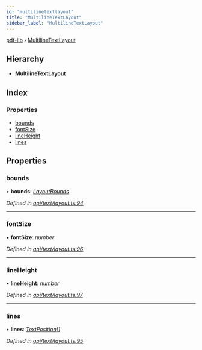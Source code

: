 ```yaml
---
id: "multilinetextlayout"
title: "MultilineTextLayout"
sidebar_label: "MultilineTextLayout"
---
```


[pdf-lib](../index.md) › [MultilineTextLayout](multilinetextlayout.md)

## Hierarchy

* **MultilineTextLayout**

## Index

### Properties

* [bounds](multilinetextlayout.md#bounds)
* [fontSize](multilinetextlayout.md#fontsize)
* [lineHeight](multilinetextlayout.md#lineheight)
* [lines](multilinetextlayout.md#lines)

## Properties

###  bounds

• **bounds**: *[LayoutBounds](layoutbounds.md)*

*Defined in [api/text/layout.ts:94](https://github.com/Hopding/pdf-lib/blob/b8a44bd/src/api/text/layout.ts#L94)*

___

###  fontSize

• **fontSize**: *number*

*Defined in [api/text/layout.ts:96](https://github.com/Hopding/pdf-lib/blob/b8a44bd/src/api/text/layout.ts#L96)*

___

###  lineHeight

• **lineHeight**: *number*

*Defined in [api/text/layout.ts:97](https://github.com/Hopding/pdf-lib/blob/b8a44bd/src/api/text/layout.ts#L97)*

___

###  lines

• **lines**: *[TextPosition](textposition.md)[]*

*Defined in [api/text/layout.ts:95](https://github.com/Hopding/pdf-lib/blob/b8a44bd/src/api/text/layout.ts#L95)*
